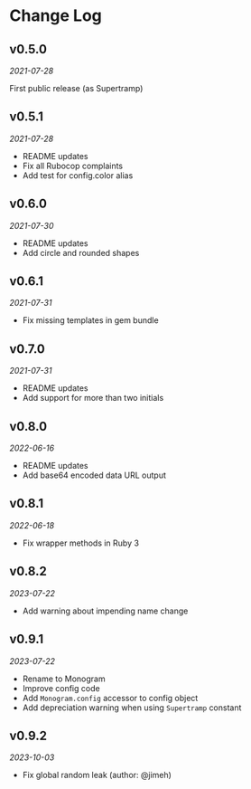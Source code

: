 # Change Log

## v0.5.0
_2021-07-28_

First public release (as Supertramp)

## v0.5.1
_2021-07-28_

- README updates
- Fix all Rubocop complaints
- Add test for config.color alias

## v0.6.0
_2021-07-30_

- README updates
- Add circle and rounded shapes
## v0.6.1
_2021-07-31_

- Fix missing templates in gem bundle
## v0.7.0
_2021-07-31_

- README updates
- Add support for more than two initials
## v0.8.0
_2022-06-16_

- README updates
- Add base64 encoded data URL output
## v0.8.1
_2022-06-18_

- Fix wrapper methods in Ruby 3
## v0.8.2
_2023-07-22_

- Add warning about impending name change
## v0.9.1
_2023-07-22_

- Rename to Monogram
- Improve config code
- Add `Monogram.config` accessor to config object
- Add depreciation warning when using `Supertramp` constant

## v0.9.2
_2023-10-03_

- Fix global random leak (author: @jimeh)
